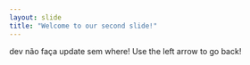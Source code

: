 ```yaml
---
layout: slide
title: "Welcome to our second slide!"
---
```

dev não faça update sem where!
Use the left arrow to go back!
